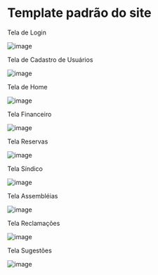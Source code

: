 # Template padrão do site

Tela de Login

![image](https://user-images.githubusercontent.com/8716603/198900909-10be5752-2600-4c9f-ba33-cc7ddcf4165f.png)

Tela de Cadastro de Usuários

![image](https://user-images.githubusercontent.com/8716603/198900965-a4703bf1-4a03-42ba-b2e9-ffe76f9047e2.png)

Tela de Home

![image](https://user-images.githubusercontent.com/111549431/198910246-701d51ca-2ca9-4aaf-b878-88ca4cdfb3bd.png)

Tela Financeiro

![image](https://user-images.githubusercontent.com/111549431/198910186-e1e59219-81b6-4285-939e-f09fa0d1f2a9.png)

Tela Reservas

![image](https://user-images.githubusercontent.com/105026101/200191435-14efa3db-709d-4199-8a94-2caab2873862.png)

Tela Síndico 

![image](https://user-images.githubusercontent.com/105026101/200191444-56060c75-6685-4a81-9206-c5bf9078f930.png)

Tela Assembléias

![image](https://user-images.githubusercontent.com/105026101/200191454-7e4de701-3638-4fa7-915c-682cdb005794.png)

Tela Reclamações

![image](https://user-images.githubusercontent.com/105026101/200191466-498a5a5d-47eb-40f2-a7ca-3e8b4a48d8ec.png)

Tela Sugestões

![image](https://user-images.githubusercontent.com/105026101/200191478-6f65f4f0-34dd-418a-8a14-61b67066e589.png)


